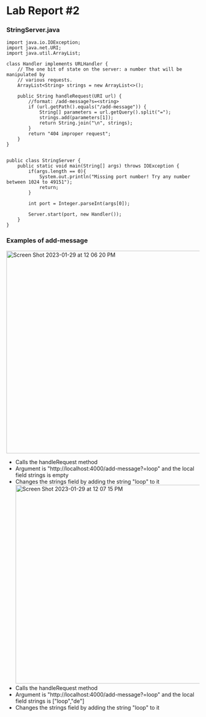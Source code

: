 # Lab Report #2
### StringServer.java
```
import java.io.IOException;
import java.net.URI;
import java.util.ArrayList;

class Handler implements URLHandler {
    // The one bit of state on the server: a number that will be manipulated by
    // various requests.
    ArrayList<String> strings = new ArrayList<>();

    public String handleRequest(URI url) {
        //format: /add-message?s=<string>
        if (url.getPath().equals("/add-message")) {
            String[] parameters = url.getQuery().split("=");
            strings.add(parameters[1]);
            return String.join("\n", strings);
        }
        return "404 improper request";
    }
}
 

public class StringServer {
    public static void main(String[] args) throws IOException {
        if(args.length == 0){
            System.out.println("Missing port number! Try any number between 1024 to 49151");
            return;
        }

        int port = Integer.parseInt(args[0]);

        Server.start(port, new Handler());
    }
}
```

### Examples of add-message
<img width="528" alt="Screen Shot 2023-01-29 at 12 06 20 PM" src="https://user-images.githubusercontent.com/97646090/215353104-c04e2ff1-5899-4030-bd3e-94765d0fcf0b.png">

* Calls the handleRequest method
* Argument is "http://localhost:4000/add-message?=loop" and the local field strings is empty
* Changes the strings field by adding the string "loop" to it <img width="518" alt="Screen Shot 2023-01-29 at 12 07 15 PM" src="https://user-images.githubusercontent.com/97646090/215353018-29b23bbd-125a-4ea0-a619-447a5fdb0c11.png">
* Calls the handleRequest method
* Argument is "http://localhost:4000/add-message?=loop" and the local field strings is ["loop","de"]
* Changes the strings field by adding the string "loop" to it
